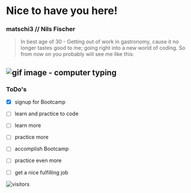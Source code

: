# Nice to have you here!
### matschi3 // Nils Fischer
> In best age of 30 - 
> Getting out of work in gastronomy, cause it no longer tastes good to me; going right into a new world of coding.
> So from now on you probably will see me like this:

![gif image - computer typing](https://media.giphy.com/media/ZVik7pBtu9dNS/giphy.gif)
---
### ToDo's ###
- [x] signup for Bootcamp
- [ ] learn and practice to code
- [ ] learn more
- [ ] practice more
- [ ] accomplish Bootcamp
- [ ] practice even more
- [ ] get a nice fulfilling job


![visitors](https://visitor-badge.glitch.me/badge?page_id=${matschi3}.${matschi3}&left_color=tangerine&right_color=#c9510c)
